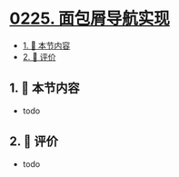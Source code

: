 # [0225. 面包屑导航实现](https://github.com/tnotesjs/TNotes.react/tree/main/notes/0225.%20%E9%9D%A2%E5%8C%85%E5%B1%91%E5%AF%BC%E8%88%AA%E5%AE%9E%E7%8E%B0)

<!-- region:toc -->

- [1. 🎯 本节内容](#1--本节内容)
- [2. 🫧 评价](#2--评价)

<!-- endregion:toc -->

## 1. 🎯 本节内容

- todo

## 2. 🫧 评价

- todo
